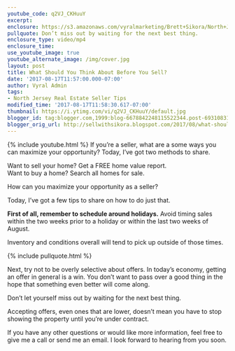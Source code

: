 ```yaml
---
youtube_code: q2VJ_CKHuuY
excerpt:
enclosure: https://s3.amazonaws.com/vyralmarketing/Brett+Sikora/North+Jersey+Real+Estate-+What+Should+You+Think+About+Before+You+Sell%253F.mp4
pullquote: Don’t miss out by waiting for the next best thing.
enclosure_type: video/mp4
enclosure_time:
use_youtube_image: true
youtube_alternate_image: /img/cover.jpg
layout: post
title: What Should You Think About Before You Sell?
date: '2017-08-17T11:57:00.000-07:00'
author: Vyral Admin
tags:
- North Jersey Real Estate Seller Tips
modified_time: '2017-08-17T11:58:30.617-07:00'
thumbnail: https://i.ytimg.com/vi/q2VJ_CKHuuY/default.jpg
blogger_id: tag:blogger.com,1999:blog-6678842248115522344.post-6931083136103147356
blogger_orig_url: http://sellwithsikora.blogspot.com/2017/08/what-should-you-think-about-before-you.html
---
```

{% include youtube.html %}
If you’re a seller, what are a some ways you can maximize your opportunity? Today, I’ve got two methods to share.

Want to sell your home? Get a FREE home value report.  
Want to buy a home? Search all homes for sale.


How can you maximize your opportunity as a seller?

Today, I’ve got a few tips to share on how to do just that.

**First of all, remember to schedule around holidays.** Avoid timing sales within the two weeks prior to a holiday or within the last two weeks of August.

Inventory and conditions overall will tend to pick up outside of those times.

{% include pullquote.html %}

Next, try not to be overly selective about offers. In today’s economy, getting an offer in general is a win. You don’t want to pass over a good thing in the hope that something even better will come along.

Don’t let yourself miss out by waiting for the next best thing.

Accepting offers, even ones that are lower, doesn’t mean you have to stop showing the property until you’re under contract.

If you have any other questions or would like more information, feel free to give me a call or send me an email. I look forward to hearing from you soon.
